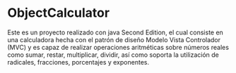 # ObjectCalculator
Este es un proyecto realizado con java Second Edition, el cual consiste en una calculadora hecha con el patrón de diseño Modelo Vista Controlador (MVC) y es capaz de realizar operaciones aritméticas sobre números reales como sumar, restar, multiplicar, dividir, así como soporta la utilización de radicales, fracciones, porcentajes y exponentes. 
